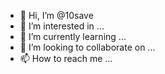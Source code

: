 - 👋 Hi, I’m @10save
- 👀 I’m interested in ...
- 🌱 I’m currently learning ...
- 💞️ I’m looking to collaborate on ...
- 📫 How to reach me ...

<!---
10save/10save is a ✨ special ✨ repository because its `README.md` (this file) appears on your GitHub profile.
You can click the Preview link to take a look at your changes.
--->
